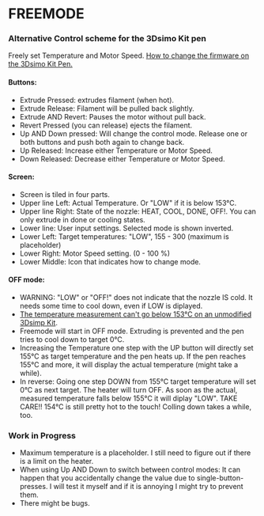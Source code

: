 # FREEMODE
### Alternative Control scheme for the 3Dsimo Kit pen

Freely set Temperature and Motor Speed.
[How to change the firmware on the 3Dsimo Kit Pen.](../../documents/pdf/HW_FW_manualEN.pdf)

#### Buttons:
- Extrude Pressed: extrudes filament (when hot).
- Extrude Release: Filament will be pulled back slightly.
- Extrude AND Revert: Pauses the motor without pull back.
- Revert Pressed (you can release) ejects the filament.
- Up AND Down pressed: Will change the control mode. Release one or both buttons and push both again to change back.
- Up Released: Increase either Temperature or Motor Speed.
- Down Released: Decrease either Temperature or Motor Speed.

#### Screen:
- Screen is tiled in four parts.
- Upper line Left: Actual Temperature. Or "LOW" if it is below 153°C.
- Upper line Right: State of the nozzle: HEAT, COOL, DONE, OFF!. You can only extrude in done or cooling states.
- Lower line: User input settings. Selected mode is shown inverted.
- Lower Left: Target temperatures: "LOW", 155 - 300 (maximum is placeholder)
- Lower Right: Motor Speed setting. (0 - 100 %)
- Lower Middle: Icon that indicates how to change mode.

#### OFF mode:
- WARNING: "LOW" or "OFF!" does not indicate that the nozzle IS cold. It needs some time to cool down, even if LOW is diplayed.
- [The temperature measurement can't go below 153°C on an unmodified 3Dsimp Kit](https://github.com/3dsimo/3dsimo_kit/issues/4).
- Freemode will start in OFF mode. Extruding is prevented and the pen tries to cool down to target 0°C.
- Increasing the Temperature one step with the UP button will directly set 155°C as target temperature and the pen heats up. If the pen reaches 155°C and more, it will display the actual temperature (might take a while).
- In reverse: Going one step DOWN from 155°C target temperature will set 0°C as next target. The heater will turn OFF. As soon as the actual, measured temperature falls below 155°C it will diplay "LOW". TAKE CARE!! 154°C is still pretty hot to the touch! Colling down takes a while, too.

### Work in Progress
- Maximum temperature is a placeholder. I still need to figure out if there is a limit on the heater.
- When using Up AND Down to switch between control modes: It can happen that you accidentally change the value due to single-button-presses. I will test it myself and if it is annoying I might try to prevent them.
- There might be bugs.
